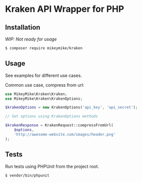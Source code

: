 # Kraken API Wrapper for PHP

## Installation

_WIP: Not ready for usage_

```sh
$ composer require mikeymike/kraken
```

## Usage

See examples for different use cases. 

Common use case, compress from url: 
```php
use MikeyMike\Kraken\Kraken;
use MikeyMike\Kraken\KrakenOptions;

$krakenOptions = new KrakenOptions('api_key', 'api_secret');

// Set options using KrakenOptions methods

$krakenResponse = KrakenRequest::compressFromUrl(
    $options,
    'http://awesome-website.com/images/header.png'
);
```

## Tests

Run tests using PHPUnit from the project root.

```sh
$ vendor/bin/phpunit
```
